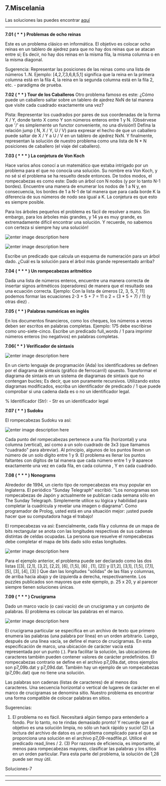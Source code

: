 **7.Miscelania**
-------------
Las soluciones las puedes encontrar [aquí](https://github.com/vml86/prologp/blob/master/Soluciones%20Miscelania.md)

----------
**7.01 ( * * ) Problemas de ocho reinas**

Este es un problema clásico en informática. El objetivo es colocar ocho reinas en un tablero de ajedrez para que no hay dos reinas que se atacan entre sí; Es decir, no hay dos reinas en la misma fila, la misma columna o en la misma diagonal.

Sugerencia: Representar las posiciones de las reinas como una lista de números 1..N. Ejemplo: [4,2,7,3,6,8,5,1] significa que la reina en la primera columna está en la fila 4, la reina en la segunda columna está en la fila 2, etc. - paradigma de prueba.

**7.02 ( * * ) Tour de los Caballeros**
Otro problema famoso es este: ¿Cómo puede un caballero saltar sobre un tablero de ajedrez NxN de tal manera que visite cada cuadrado exactamente una vez?

Pista: Representar los cuadrados por pares de sus coordenadas de la forma X / Y, donde tanto X como Y son números enteros entre 1 y N. (Obsérvese que '/' es simplemente un functor conveniente, no una división!) Defina la relación jump ( N, X / Y, U / V) para expresar el hecho de que un caballero puede saltar de X / Y a U / V en un tablero de ajedrez NxN. Y finalmente, representan la solución de nuestro problema como una lista de N * N posiciones de caballero (el viaje del caballero).

**7.03 ( * * * ) La conjetura de Von Koch**

Hace varios años conocí a un matemático que estaba intrigado por un problema para el que no conocía una solución. Su nombre era Von Koch, y no sé si el problema se ha resuelto desde entonces.
De todos modos, el rompecabezas es como este: Dado un árbol con N nodos (y por lo tanto N-1 bordes). Encuentre una manera de enumerar los nodos de 1 a N y, en consecuencia, los bordes de 1 a N-1 de tal manera que para cada borde K la diferencia de sus números de nodo sea igual a K. La conjetura es que esto es siempre posible.

Para los árboles pequeños el problema es fácil de resolver a mano. Sin embargo, para los árboles más grandes, y 14 ya es muy grande, es extremadamente difícil encontrar una solución. Y recuerde, no sabemos con certeza si siempre hay una solución!

![enter image description here](https://lh3.googleusercontent.com/-9eDI7DZOKLg/WMn56rx4jyI/AAAAAAAAAEY/Or1BwKYTEggS4GsDt_H9wFRvBvWzFl-9QCLcB/s0/p92a.gif "p92a.gif") 

![enter image description here](https://lh3.googleusercontent.com/-Mpkz9Drv7AQ/WMn5_3aEXiI/AAAAAAAAAEg/-DofQpdgSaMRErrjreMCjsio2CXxYVj4ACLcB/s0/p92b.gif "p92b.gif")

Escribe un predicado que calcula un esquema de numeración para un árbol dado. ¿Cuál es la solución para el árbol más grande representado arriba?

**7.04 ( * * * ) Un rompecabezas aritmético**

Dada una lista de números enteros, encuentre una manera correcta de insertar signos aritméticos (operadores) de manera que el resultado sea una ecuación correcta. Ejemplo: Con la lista de úmeros [2, 3, 5, 7, 11] podemos formar las ecuaciones 2-3 + 5 + 7 = 11 o 2 = (3 * 5 + 7) / 11 (y otras diez) .

**7.05 ( * * ) Palabras numéricas en inglés**

En los documentos financieros, como los cheques, los números a veces deben ser escritos en palabras completas. Ejemplo: 175 debe escribirse como uno-siete-cinco. Escribe un predicado full_words / 1 para imprimir números enteros (no negativos) en palabras completas.

**7.06( * * ) Verificador de sintaxis**

![enter image description here](https://lh3.googleusercontent.com/-JxOMImE74bk/WMn698Egb4I/AAAAAAAAAEw/aSZ_k91tM_YyEYVCzvri6oeI7zvSI9vJwCLcB/s0/p96.gif "p96.gif")

En un cierto lenguaje de programación (Ada) los identificadores se definen por el diagrama de sintaxis (gráfico de ferrocarril) opuesto. Transformar el diagrama de sintaxis en un sistema de diagramas de sintaxis que no contengan bucles; Es decir, que son puramente recursivos. Utilizando estos diagramas modificados, escriba un identificador de predicado / 1 que puede comprobar si una cadena dada es o no un identificador legal.

% Identificador (Str): - Str es un identificador legal

**7.07 ( * * ) Sudoku**

El rompecabezas Sudoku va así:

![enter image description here](https://lh3.googleusercontent.com/-ziPJjcZ3aEg/WMn780jI06I/AAAAAAAAAFI/PtNLqdIFlgcw6LQfktfagc_p1_0d8U1bACLcB/s0/1.png "1.png")


Cada punto del rompecabezas pertenece a una fila (horizontal) y una columna (vertical), así como a un solo cuadrado de 3x3 (que llamamos "cuadrado" para abreviar). Al principio, algunos de los puntos llevan un número de un solo dígito entre 1 y 9. El problema es llenar los puntos faltantes con dígitos de tal manera que cada número entre 1 y 9 aparece exactamente una vez en cada fila, en cada columna , Y en cada cuadrado.

**7.08 ( * * * ) Nonograms**

Alrededor de 1994, un cierto tipo de rompecabezas era muy popular en Inglaterra. El periódico "Sunday Telegraph" escribió: "Los nonogramas son rompecabezas de Japón y actualmente se publican cada semana sólo en The Sunday Telegraph. Simplemente utilice su lógica y habilidad para completar la cuadrícula y revelar una imagen o diagrama". Como programador de Prolog, usted está en una situación mejor: ¡usted puede hacer que su computadora haga el trabajo!

El rompecabezas va asi: Esencialmente, cada fila y columna de un mapa de bits rectangular se anota con las longitudes respectivas de sus cadenas distintas de celdas ocupadas. La persona que resuelve el rompecabezas debe completar el mapa de bits dado sólo estas longitudes.

![enter image description here](https://lh3.googleusercontent.com/-DtfA2iSPQMI/WMn87dvNs6I/AAAAAAAAAFk/LdR6iSuLRiwmtJS7YMUaUVwhynHbjhHiwCLcB/s0/2.png "2.png")

Para el ejemplo anterior, el problema puede ser declarado como las dos listas [[3], [2,1], [3,2], [2,2], [6], [1,5], [6] , [1], [2]] y [[1,2], [3,1], [1,5], [7,1], [5], [3], [4], [3] ] Que dan las longitudes "sólidas" de las filas y columnas, de arriba hacia abajo y de izquierda a derecha, respectivamente. Los puzzles publicados son mayores que este ejemplo, p. 25 x 20, y al parecer siempre tienen soluciones únicas.

**7.09 ( * * * ) Crucigrama**

Dado un marco vacío (o casi vacío) de un crucigrama y un conjunto de palabras. El problema es colocar las palabras en el marco.

![enter image description here](https://lh3.googleusercontent.com/-QutWyJoRhzc/WM3eq2LQLjI/AAAAAAAAAGQ/e5zgQS_ynugXg6P_tsnZZXge6TTmMJE9wCLcB/s0/rompe.gif "rompe.gif")

El crucigrama particular se especifica en un archivo de texto que primero enumera las palabras (una palabra por línea) en un orden arbitrario. Luego, después de una línea vacía, se define el marco de crucigramas. En esta especificación de marco, una ubicación de carácter vacía está representada por un punto (.). Para facilitar la solución, las ubicaciones de caracteres también pueden contener valores de carácter predefinidos. El rompecabezas contrario se define en el archivo p7_09a.dat, otros ejemplos son p7_09b.dat y p7_09d.dat. También hay un ejemplo de un rompecabezas (p7_09c.dat) que no tiene una solución.

Las palabras son cadenas (listas de caracteres) de al menos dos caracteres. Una secuencia horizontal o vertical de lugares de carácter en el marco de crucigramas se denomina sitio. Nuestro problema es encontrar una forma compatible de colocar palabras en sitios.

Sugerencias:
1) El problema no es fácil. Necesitará algún tiempo para entenderlo a fondo. Por lo tanto, no te rindas demasiado pronto! Y recuerde que el objetivo es una solución limpia, no sólo un hack rápido y sucio!
(2) La lectura del archivo de datos es un problema complicado para el que se proporciona una solución en el archivo p7_09-readfile.pl. Utilice el predicado read_lines / 2.
(3) Por razones de eficiencia, es importante, al menos para rompecabezas mayores, clasificar las palabras y los sitios en un orden particular. Para esta parte del problema, la solución de 1,28 puede ser muy útil.

Soluciones-7

---------

*****
